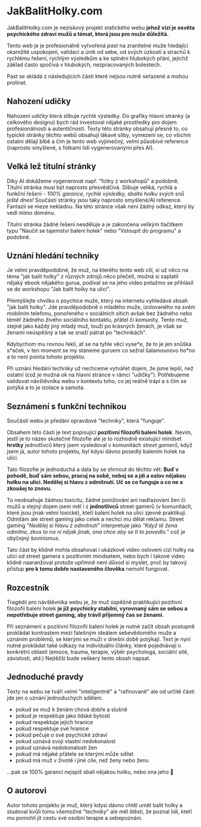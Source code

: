 # JakBalitHolky.com

JakBalitHolky.com je neziskový projekt statického webu **jehož vizí je osvěta psychického zdraví mužů a témat, která jsou pro muže důležitá.**

Tento web je je profesionálně vytvořená *past* na zranitelné muže hledající okamžité uspokojení, validaci a únik od sebe, od svých úzkostí a strachů k rychlému řešení, rychlým výsledkům a ke splnění hlubokých přání, jejichž základ často spočívá v hlubokých, nezpracovaných bolestech. 

Past se skládá z následujících částí které nejsou nutně seřazené a mohou prolínat.

## Nahození udičky

Nahození *udičky* která slibuje rychlé výsledky. Do grafiky hlavní stránky (a celkového designu) bych rád investoval nějaké prostředky pro dojem profesionálnosti a autentičnosti. Texty této stránky obsahují přesně to, co typické stránky těchto webů obsahují lákavé sliby, vymezení se, co všichni ostatní dělají blbě a čím je tento web vyjímečný, velmi působivé reference (naprosto smyšlené, s fotkami lidí vygenerovanými přes AI).

## Velká lež titulní stránky

Díky AI dokážeme vygenerovat např. "fotky z workshopů" a podobně. Titulní stránka musí být naprosto přesvědčivá. Slibuje veliká, rychlá a funkční řešení - *100% garance, rychlé výsledky, sbalte holku svých snů ještě dnes!* Součástí stránky jsou taky naprosto smyšlené/AI reference.  Fantazii se meze nekladou. Na této stránce však není žádný odkaz, který by vedl mimo doménu.

Titulní stránka žádné řešení nesděluje a je zakončena velikým tlačítkem typu "Naučit se tajemství balení holek" nebo "Vstoupit do programu" a podobně.

## Uznání hledání techniky

Je velmi pravděpodobné, že muž, na kterého tento web cílí, si už něco na téma "jak balit holky" z různých zdrojů něco přečetl, možná si zaplatil nějaký ebook nějakého gurua, podíval se na jeho video potažmo se přihlásil se do workshopu "Jak balit holky na ulici". 

Přemýšlejte chvilku o psychice muže, který na internetu vyhledává obsah "jak balit holky". Jde pravděpodobně o mladého muže, izolovaného na svém mobilním telefonu, ponořeného v sociálních sítích avšak bez žádného nebo téměř žádného živého sociálního kontaktu, přátel či komunity. Tento muž, stejně jako každý jiný mladý muž, touží po krásných ženách, je však se ženami neúspěšný a tak se snaží pátrat po "technikách".

Kdybychom mu rovnou řekli, ať se na tyhle věci vyse\*e, že to je jen snůška s\*aček, v ten moment se my staneme guruem co sežral šalamounovo ho\*no a to není pointa tohoto projektu.

Při uznání hledání techniky už nechceme vytvářet dojem, že jsme lepší, než ostatní (což je možná ok na hlavní stránce v rámci "udičky"). Potřebujeme validovat návštěvníka webu v kontextu toho, co jej reálně trápí a s čím se potýká a to je izolace a samota.

## Seznámení s funkční technikou

Součástí webu je předání opravdové "techniky", která "funguje".

Obsahem této části je text popisující **pozitivní filozofii balení holek**. Nevím, jestli je to název skutečné filozofie ale je to rozhodně existující mindset **hrstky** jednotlivců který jsem vysledoval v komunitách *street gamerů*, když jsem já, autor tohoto projektu, byl kdysi dávno posedlý balením holek na ulici.

Tato filozofie je jednoduchá a dala by se shrnout do těchto vět: **Buď v pohodě, buď sám sebou, pracuj na sobě, neboj se a jdi a oslov nějakou holku na ulici. Nedělej si hlavu z odmítnutí. Uč se co funguje a co ne a zkoušej to znovu.**

To neobsahuje žádnou toxicitu, žádné ponižování ani nadřazování žen či mužů a stejný dojem jsem měl i z **jednotlivců** street gamerů (v komunitách, které jsou jinak velmi toxické), kteří balení holek na ulici zjevně praktikují. Odmítám ale street gaming jako celek a nechci mu dělat reklamu. Street gaming *"Nedělej si hlavu z odmítnutí"* interpretuje jako *"Když tě žena odmítne, zkus to na ní nějak jinak, ona chce aby se ti to povedlo."* což je obyčejný šovinismus.

Tato část by klidně mohla obsahovat i ukázkové video oslovení cizí holky na ulici od street gamera s pozitivním mindsetem, nebo bych i takové video klidně naaranžoval protože upřímně není důvod si myslet, proč by takový přístup **pro k tomu dobře nastaveného člověka** nemohl fungovat.

## Rozcestník

Tragédií pro návštěvníka webu je, že muž úspěšně praktikující pozitivní filozofii balení holek **je již psychicky stabilní, vyrovnaný sám se sebou a nepotřebuje street gaming, aby trávil příjemný čas se ženami.**

Při seznámení s pozitivní filozofií balení holek je nutné začít obsah postupně prokládat kontrastem mezi falešným ideálem sebevědomého muže a uznáním problémů, se kterými se muži v dnešní době potýkají. Text je nyní nutné prokládat také odkazy na individuální články, které pojednávají o konkrétní oblasti (emoce, trauma, terapie, výběr psychologa, sociální sítě, závislosti, atd.) Nejtěžší bude veškerý tento obsah napsat.

## Jednoduché pravdy

Texty na webu se tváří velmi "inteligentně" a "rafinovaně" ale od určité části jde jen o uznání jednoduchých sdělení.

- pokud se muž k ženám chová dobře a slušně
- pokud je respektuje jako lidské bytosti
- pokud respektuje jejich hranice
- pokud respektuje své hranice
- pokud pečuje o své psychické zdraví
- pokud uznává svoji vlastní nedokonalost
- pokud uznává nedokonalosti žen
- pokud má nějaké přátele se kterými může sdílet
- pokud má muž v životě i jiné cíle, než ženy nebo ženu

...pak se 100% garancí *nejspíš* sbalí nějakou holku, nebo ona jeho 🙂

## O autorovi

Autor tohoto projektu je muž, který kdysi dávno chtěl umět balit holky a studoval kvůli tomu všemožné "techniky" ale měl štěstí, že poznal lidi, kteří mu pomohli jít cestu své osobní terapie a sebepoznání.